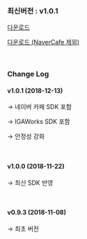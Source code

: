 ### 최신버전 :  v1.0.1

[다운로드](https://xyuditqzezxs1008973.cdn.ntruss.com/GamePotUnityPlugIn-2018-12-13.unitypackage)

[다운로드 (NaverCafe 제외)](https://xyuditqzezxs1008973.cdn.ntruss.com/GamePotUnityPlugIn-2018-12-13-ExceptNaverCafe.unitypackage)

<br/>

### Change Log

#### v1.0.1 (2018-12-13)

→ 네이버 카페 SDK 포함

→ IGAWorks SDK 포함

→ 안정성 강화

<br/>

#### v1.0.0 (2018-11-22)

→ 최신 SDK 반영

<br/>

#### v0.9.3 (2018-11-08)

→ 최초 버전

